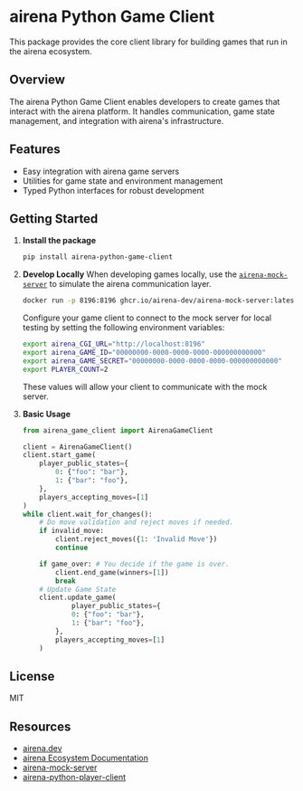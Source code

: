 # airena Python Game Client

This package provides the core client library for building games that run in the airena ecosystem.

## Overview

The airena Python Game Client enables developers to create games that interact with the airena platform. It handles communication, game state management, and integration with airena's infrastructure.

## Features
- Easy integration with airena game servers
- Utilities for game state and environment management
- Typed Python interfaces for robust development

## Getting Started

1. **Install the package**
	```bash
	pip install airena-python-game-client
	```

2. **Develop Locally**
	When developing games locally, use the [`airena-mock-server`](https://github.com/airena-dev/airena-mock-server) to simulate the airena communication layer.
    ```bash
    docker run -p 8196:8196 ghcr.io/airena-dev/airena-mock-server:latest
    ```
	Configure your game client to connect to the mock server for local testing by setting the following environment variables:
	```bash
	export airena_CGI_URL="http://localhost:8196"
	export airena_GAME_ID="00000000-0000-0000-0000-000000000000"
	export airena_GAME_SECRET="00000000-0000-0000-0000-000000000000"
    export PLAYER_COUNT=2
	```
	These values will allow your client to communicate with the mock server.

3. **Basic Usage**
	```python
	from airena_game_client import AirenaGameClient

	client = AirenaGameClient()
	client.start_game(
        player_public_states={
            0: {"foo": "bar"},
            1: {"bar": "foo"},
        },
        players_accepting_moves=[1]
    )
    while client.wait_for_changes():
        # Do move validation and reject moves if needed.
        if invalid_move:
            client.reject_moves({1: 'Invalid Move'})
            continue

        if game_over: # You decide if the game is over.
            client.end_game(winners=[1])
            break
        # Update Game State
        client.update_game(
                player_public_states={
                0: {"foo": "bar"},
                1: {"bar": "foo"},
            },
            players_accepting_moves=[1]
        )
    
	```


## License
MIT

## Resources
- [airena.dev](https://airena.dev)
- [airena Ecosystem Documentation](https://github.com/airena-dev)
- [airena-mock-server](https://github.com/airena-dev/airena-mock-server)
- [airena-python-player-client](https://github.com/airena-dev/airena-python-player-client)
